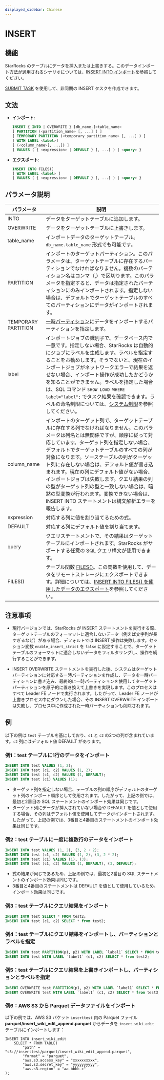 ```yaml
---
displayed_sidebar: Chinese
---
```


# INSERT

## 機能

StarRocks のテーブルにデータを挿入または上書きする。このデータインポート方法が適用されるシナリオについては、[INSERT INTO インポート](../../../loading/InsertInto.md)を参照してください。

[SUBMIT TASK](./SUBMIT_TASK.md) を使用して、非同期の INSERT タスクを作成できます。

## 文法

- **インポート**:

  ```sql
  INSERT { INTO | OVERWRITE } [db_name.]<table_name>
  [ PARTITION (<partition_name> [, ...] ) ]
  [ TEMPORARY PARTITION (<temporary_partition_name> [, ...] ) ]
  [ WITH LABEL <label>]
  [ (<column_name>[, ...]) ]
  { VALUES ( { <expression> | DEFAULT } [, ...] ) | <query> }
  ```

- **エクスポート**:

  ```sql
  INSERT INTO FILES()
  [ WITH LABEL <label> ]
  { VALUES ( { <expression> | DEFAULT } [, ...] ) | <query> }
  ```

## パラメータ説明

| **パラメータ**    | **説明**                                                     |
| ----------- | ------------------------------------------------------------ |
| INTO        | データをターゲットテーブルに追加します。                                       |
| OVERWRITE   | データをターゲットテーブルに上書きします。                                       |
| table_name  | インポートデータのターゲットテーブル。`db_name.table_name` 形式でも可能です。         |
| PARTITION  | インポートのターゲットパーティション。このパラメータは、ターゲットテーブルに存在するパーティションでなければなりません。複数のパーティション名はコンマ（,）で区切ります。このパラメータを指定すると、データは指定されたパーティションにのみインポートされます。指定しない場合は、デフォルトでターゲットテーブルのすべてのパーティションにデータがインポートされます。 |
| TEMPORARY PARTITION | [一時パーティション](../../../table_design/Temporary_partition.md)にデータをインポートするパーティションを指定します。|
| label       | インポートジョブの識別子で、データベース内で一意です。指定しない場合、StarRocks は自動的にジョブにラベルを生成します。ラベルを指定することをお勧めします。そうでないと、現在のインポートジョブがネットワークエラーで結果を返せない場合、インポート操作が成功したかどうかを知ることができません。ラベルを指定した場合は、SQL コマンド `SHOW LOAD WHERE label="label";` でタスク結果を確認できます。ラベルの命名制限については、[システム制限](../../../reference/System_limit.md)を参照してください。 |
| column_name | インポートのターゲット列で、ターゲットテーブルに存在する列でなければなりません。このパラメータは列名とは無関係ですが、順序に従って対応しています。ターゲット列を指定しない場合、デフォルトでターゲットテーブルのすべての列が対象になります。ソーステーブルの列がターゲット列に存在しない場合は、デフォルト値が書き込まれます。現在の列にデフォルト値がない場合、インポートジョブは失敗します。クエリ結果の列の型がターゲット列の型と一致しない場合は、暗黙の型変換が行われます。変換できない場合は、INSERT INTO ステートメントは構文解析エラーを報告します。 |
| expression  | 対応する列に値を割り当てるための式。                                   |
| DEFAULT     | 対応する列にデフォルト値を割り当てます。                                         |
| query       | クエリステートメントで、その結果はターゲットテーブルにインポートされます。StarRocks がサポートする任意の SQL クエリ構文が使用できます。 |
| FILES()       | テーブル関数 [FILES()](../../sql-functions/table-functions/files.md)。この関数を使用して、データをリモートストレージにエクスポートできます。詳細については、[INSERT INTO FILES() を使用したデータのエクスポート](../../../unloading/unload_using_insert_into_files.md)を参照してください。 |

## 注意事項

- 現行バージョンでは、StarRocks が INSERT ステートメントを実行する際、ターゲットテーブルのフォーマットに適合しないデータ（例えば文字列が長すぎるなど）がある場合、デフォルトでは INSERT 操作は失敗します。セッション変数 `enable_insert_strict` を `false` に設定することで、ターゲットテーブルのフォーマットに適合しないデータをフィルタリングし、操作を続行することができます。

- INSERT OVERWRITE ステートメントを実行した後、システムはターゲットパーティションに対応する一時パーティションを作成し、データを一時パーティションに書き込み、最終的に一時パーティションを使用してターゲットパーティションを原子的に置き換えて上書きを実現します。このプロセスはすべて Leader FE ノードで実行されます。したがって、Leader FE ノードが上書きプロセス中にダウンした場合、その INSERT OVERWRITE インポートは失敗し、プロセス中に作成された一時パーティションも削除されます。

## 例

以下の例は `test` テーブルを基にしており、`c1` と `c2` の2つの列が含まれています。`c2` 列にはデフォルト値 DEFAULT があります。

### 例1：test テーブルに1行のデータをインポート

```SQL
INSERT INTO test VALUES (1, 2);
INSERT INTO test (c1, c2) VALUES (1, 2);
INSERT INTO test (c1, c2) VALUES (1, DEFAULT);
INSERT INTO test (c1) VALUES (1);
```

- ターゲット列を指定しない場合、テーブルの列の順序がデフォルトのターゲット列のインポート順序として使用されます。したがって、上記の例では、最初と2番目の SQL ステートメントのインポート効果は同じです。
- ターゲット列にデータが挿入されていない場合や DEFAULT を値として使用する場合、その列はデフォルト値を使用してデータがインポートされます。したがって、上記の例では、3番目と4番目のステートメントのインポート効果は同じです。

### 例2：test テーブルに一度に複数行のデータをインポート

```SQL
INSERT INTO test VALUES (1, 2), (3, 2 + 2);
INSERT INTO test (c1, c2) VALUES (1, 2), (3, 2 * 2);
INSERT INTO test (c1) VALUES (1), (3);
INSERT INTO test (c1, c2) VALUES (1, DEFAULT), (3, DEFAULT);
```

- 式の結果が同じであるため、上記の例では、最初と2番目の SQL ステートメントのインポート効果は同じです。
- 3番目と4番目のステートメントは DEFAULT を値として使用しているため、インポート効果は同じです。

### 例3：test テーブルにクエリ結果をインポート

```SQL
INSERT INTO test SELECT * FROM test2;
INSERT INTO test (c1, c2) SELECT * from test2;
```

### 例4：test テーブルにクエリ結果をインポートし、パーティションとラベルを指定

```SQL
INSERT INTO test PARTITION(p1, p2) WITH LABEL `label1` SELECT * FROM test2;
INSERT INTO test WITH LABEL `label1` (c1, c2) SELECT * from test2;
```

### 例5：test テーブルにクエリ結果を上書きインポートし、パーティションとラベルを指定

```SQL
INSERT OVERWRITE test PARTITION(p1, p2) WITH LABEL `label1` SELECT * FROM test3;
INSERT OVERWRITE test WITH LABEL `label1` (c1, c2) SELECT * from test3;
```

### 例6：AWS S3 から Parquet データファイルをインポート

以下の例では、AWS S3 バケット `inserttest` 内の Parquet ファイル **parquet/insert_wiki_edit_append.parquet** からデータを `insert_wiki_edit` テーブルにインポートします：

```Plain
INSERT INTO insert_wiki_edit
    SELECT * FROM TABLE(
        "path" = "s3://inserttest/parquet/insert_wiki_edit_append.parquet",
        "format" = "parquet",
        "aws.s3.access_key" = "xxxxxxxxxx",
        "aws.s3.secret_key" = "yyyyyyyyyy",
        "aws.s3.region" = "aa-bbbb-c"
);
```
